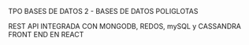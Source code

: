 TPO BASES DE DATOS 2 - BASES DE DATOS POLIGLOTAS

REST API INTEGRADA CON MONGODB, REDOS, mySQL y CASSANDRA
FRONT END EN REACT
